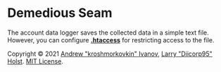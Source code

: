 # Demedious Seam
The account data logger saves the collected data in a simple text file.
However, you can configure [**.htaccess**](https://en.wikipedia.org/wiki/.htaccess) for restricting access to the file.

Copyright &copy; 2021 [Andrew "kroshmorkovkin" Ivanov](https://github.com/kroshmorkovkin), [Larry "Diicorp95" Holst](https://github.com/Diicorp95). [MIT License](https://github.com/kroshmorkovkin/demedious-seam/blob/main/LICENSE).
